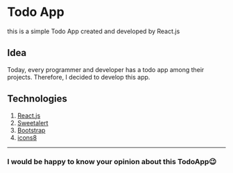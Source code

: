 # Todo App
this is a simple Todo App created and developed by React.js
## Idea

Today, every programmer and developer has a todo app among their projects. Therefore, I decided to develop this app.

## Technologies 

 1. [React.js](https://react.dev)
 2. [Sweetalert](https://sweetalert2.github.io)
 3. [Bootstrap](https://getbootstrap.com)
 4. [icons8](https://icons8.com/)

---

### I would be happy to know your opinion about this TodoApp😉
